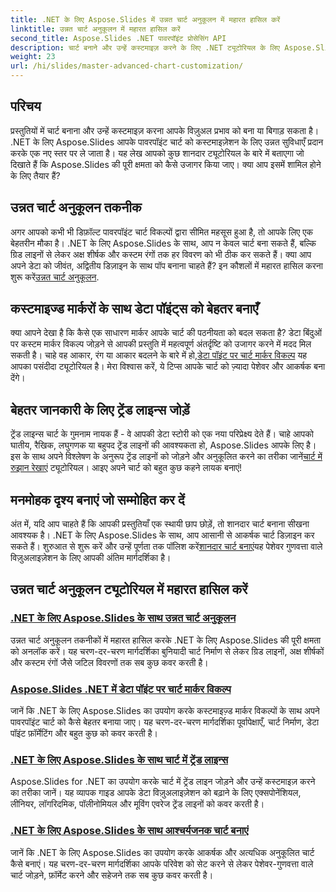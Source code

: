 ```yaml
---
title: .NET के लिए Aspose.Slides में उन्नत चार्ट अनुकूलन में महारत हासिल करें
linktitle: उन्नत चार्ट अनुकूलन में महारत हासिल करें
second_title: Aspose.Slides .NET पावरपॉइंट प्रोसेसिंग API
description: चार्ट बनाने और उन्हें कस्टमाइज़ करने के लिए .NET ट्यूटोरियल के लिए Aspose.Slides में महारत हासिल करें। ट्रेंड लाइन्स, मार्कर और शानदार डेटा विज़ुअलाइज़ेशन के लिए उन्नत तकनीकें सीखें।
weight: 23
url: /hi/slides/master-advanced-chart-customization/
---
```

## परिचय

प्रस्तुतियों में चार्ट बनाना और उन्हें कस्टमाइज़ करना आपके विज़ुअल प्रभाव को बना या बिगाड़ सकता है। .NET के लिए Aspose.Slides आपके पावरपॉइंट चार्ट को कस्टमाइज़ेशन के लिए उन्नत सुविधाएँ प्रदान करके एक नए स्तर पर ले जाता है। यह लेख आपको कुछ शानदार ट्यूटोरियल के बारे में बताएगा जो दिखाते हैं कि Aspose.Slides की पूरी क्षमता को कैसे उजागर किया जाए। क्या आप इसमें शामिल होने के लिए तैयार हैं?

## उन्नत चार्ट अनुकूलन तकनीक

 अगर आपको कभी भी डिफ़ॉल्ट पावरपॉइंट चार्ट विकल्पों द्वारा सीमित महसूस हुआ है, तो आपके लिए एक बेहतरीन मौका है। .NET के लिए Aspose.Slides के साथ, आप न केवल चार्ट बना सकते हैं, बल्कि ग्रिड लाइनों से लेकर अक्ष शीर्षक और कस्टम रंगों तक हर विवरण को भी ठीक कर सकते हैं। क्या आप अपने डेटा को जीवंत, अद्वितीय डिज़ाइन के साथ पॉप बनाना चाहते हैं? इन कौशलों में महारत हासिल करना शुरू करें[उन्नत चार्ट अनुकूलन](./advanced-chart-customization/).

## कस्टमाइज्ड मार्करों के साथ डेटा पॉइंट्स को बेहतर बनाएँ

क्या आपने देखा है कि कैसे एक साधारण मार्कर आपके चार्ट की पठनीयता को बदल सकता है? डेटा बिंदुओं पर कस्टम मार्कर विकल्प जोड़ने से आपकी प्रस्तुति में महत्वपूर्ण अंतर्दृष्टि को उजागर करने में मदद मिल सकती है। चाहे वह आकार, रंग या आकार बदलने के बारे में हो,[डेटा पॉइंट पर चार्ट मार्कर विकल्प](./chart-marker-options/) यह आपका पसंदीदा ट्यूटोरियल है। मेरा विश्वास करें, ये टिप्स आपके चार्ट को ज़्यादा पेशेवर और आकर्षक बना देंगे।

## बेहतर जानकारी के लिए ट्रेंड लाइन्स जोड़ें

 ट्रेंड लाइन्स चार्ट के गुमनाम नायक हैं - वे आपकी डेटा स्टोरी को एक नया परिप्रेक्ष्य देते हैं। चाहे आपको घातीय, रैखिक, लघुगणक या बहुपद ट्रेंड लाइनों की आवश्यकता हो, Aspose.Slides आपके लिए है। इस के साथ अपने विश्लेषण के अनुरूप ट्रेंड लाइनों को जोड़ने और अनुकूलित करने का तरीका जानें[चार्ट में रुझान रेखाएं](./trend-lines-in-charts/) ट्यूटोरियल। आइए अपने चार्ट को बहुत कुछ कहने लायक बनाएं!

## मनमोहक दृश्य बनाएं जो सम्मोहित कर दें

अंत में, यदि आप चाहते हैं कि आपकी प्रस्तुतियाँ एक स्थायी छाप छोड़ें, तो शानदार चार्ट बनाना सीखना आवश्यक है। .NET के लिए Aspose.Slides के साथ, आप आसानी से आकर्षक चार्ट डिज़ाइन कर सकते हैं। शुरुआत से शुरू करें और उन्हें पूर्णता तक पॉलिश करें[शानदार चार्ट बनाएं](./create-stunning-chart/)यह पेशेवर गुणवत्ता वाले विज़ुअलाइज़ेशन के लिए आपकी अंतिम मार्गदर्शिका है।

## उन्नत चार्ट अनुकूलन ट्यूटोरियल में महारत हासिल करें
### [.NET के लिए Aspose.Slides के साथ उन्नत चार्ट अनुकूलन](./advanced-chart-customization/)
उन्नत चार्ट अनुकूलन तकनीकों में महारत हासिल करके .NET के लिए Aspose.Slides की पूरी क्षमता को अनलॉक करें। यह चरण-दर-चरण मार्गदर्शिका बुनियादी चार्ट निर्माण से लेकर ग्रिड लाइनों, अक्ष शीर्षकों और कस्टम रंगों जैसे जटिल विवरणों तक सब कुछ कवर करती है।
### [Aspose.Slides .NET में डेटा पॉइंट पर चार्ट मार्कर विकल्प](./chart-marker-options/)
जानें कि .NET के लिए Aspose.Slides का उपयोग करके कस्टमाइज़्ड मार्कर विकल्पों के साथ अपने पावरपॉइंट चार्ट को कैसे बेहतर बनाया जाए। यह चरण-दर-चरण मार्गदर्शिका पूर्वापेक्षाएँ, चार्ट निर्माण, डेटा पॉइंट फ़ॉर्मेटिंग और बहुत कुछ को कवर करती है।
### [.NET के लिए Aspose.Slides के साथ चार्ट में ट्रेंड लाइन्स](./trend-lines-in-charts/)
Aspose.Slides for .NET का उपयोग करके चार्ट में ट्रेंड लाइन जोड़ने और उन्हें कस्टमाइज़ करने का तरीका जानें। यह व्यापक गाइड आपके डेटा विज़ुअलाइज़ेशन को बढ़ाने के लिए एक्सपोनेंशियल, लीनियर, लॉगरिदमिक, पॉलीनोमियल और मूविंग एवरेज ट्रेंड लाइनों को कवर करती है।
### [.NET के लिए Aspose.Slides के साथ आश्चर्यजनक चार्ट बनाएं](./create-stunning-chart/)
जानें कि .NET के लिए Aspose.Slides का उपयोग करके आकर्षक और अत्यधिक अनुकूलित चार्ट कैसे बनाएं। यह चरण-दर-चरण मार्गदर्शिका आपके परिवेश को सेट करने से लेकर पेशेवर-गुणवत्ता वाले चार्ट जोड़ने, फ़ॉर्मेट करने और सहेजने तक सब कुछ कवर करती है।
